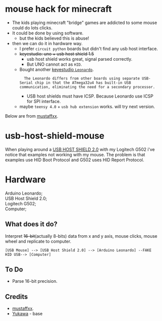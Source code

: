 # mouse hack for minecraft
* The kids playing minecraft "bridge" games are addicted to some mouse could do lots clicks.
* It could be done by using software.
  * but the kids believed this is abuse! 
* then we can do it in hardware way. 
  * I prefer `circuit python` boards but didn't find any usb host interface.
  * ~~keyestudio: uno + usb host shield 1.5~~
    * usb host shield works great, signal parsed correctly.
    * But UNO cannot act as `HID`.
  * Bought another [keyestudio `Leonardo`](https://github.com/wenliang/usb-host-shield-mouse).
    ```
      The Leonardo differs from other boards using separate USB-Serial chip in that the ATmega32u4 has built-in USB communication, eliminating the need for a secondary processor. 
    ```  
    * USB host shields must have ICSP. Because Leonardo use ICSP for SPI interface.
  * maybe `teensy 4.0` + `usb hub extension` works. will try next version.


Below are from [mustaffxx](https://github.com/mustaffxx/usb-host-shield-mouse).

# usb-host-shield-mouse

When playing around a [USB HOST SHIELD 2.0](https://github.com/felis/USB_Host_Shield_2.0) with my Logitech G502 i've notice that examples not working with my mouse. The problem is that examples use HID Boot Protocol and G502 uses HID Report Protocol. 

# Hardware
Arduino Leonardo;  
USB Host Shield 2.0;  
Logitech G502;  
Computer;  

## What does it do?

Interpret ~~16-bit~~(actually 8-bits) data from x and y axis, mouse clicks, mouse wheel and replicate to computer.

```
[USB Mouse] --> [USB Host Shield 2.0] --> [Arduino Leonardo] --FAKE HID USB--> [Computer]
```

## To Do

- Parse 16-bit precision.

## Credits
* [mustaffxx](https://github.com/mustaffxx/usb-host-shield-mouse).
* [Yukawa](https://titanwolf.org/Network/Articles/Article?AID=ee7d3b48-cb5b-49eb-83c4-e6ff634cd7d1#gsc.tab=0) - base

